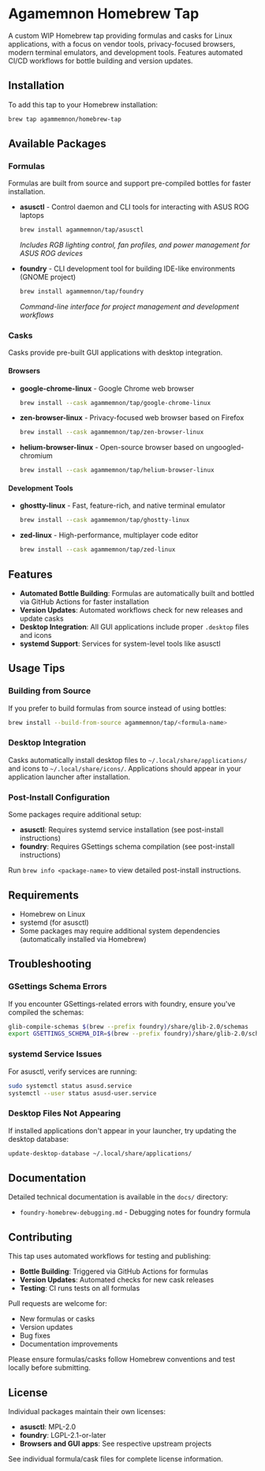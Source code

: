 # Agamemnon Homebrew Tap

A custom WIP Homebrew tap providing formulas and casks for Linux applications, with a focus on vendor tools, privacy-focused browsers, modern terminal emulators, and development tools. Features automated CI/CD workflows for bottle building and version updates.

## Installation

To add this tap to your Homebrew installation:

```bash
brew tap agammemnon/homebrew-tap
```

## Available Packages

### Formulas

Formulas are built from source and support pre-compiled bottles for faster installation.

- **asusctl** - Control daemon and CLI tools for interacting with ASUS ROG laptops
  ```bash
  brew install agammemnon/tap/asusctl
  ```
  *Includes RGB lighting control, fan profiles, and power management for ASUS ROG devices*

- **foundry** - CLI development tool for building IDE-like environments (GNOME project)
  ```bash
  brew install agammemnon/tap/foundry
  ```
  *Command-line interface for project management and development workflows*

### Casks

Casks provide pre-built GUI applications with desktop integration.

#### Browsers

- **google-chrome-linux** - Google Chrome web browser
  ```bash
  brew install --cask agammemnon/tap/google-chrome-linux
  ```

- **zen-browser-linux** - Privacy-focused web browser based on Firefox
  ```bash
  brew install --cask agammemnon/tap/zen-browser-linux
  ```

- **helium-browser-linux** - Open-source browser based on ungoogled-chromium
  ```bash
  brew install --cask agammemnon/tap/helium-browser-linux
  ```

#### Development Tools

- **ghostty-linux** - Fast, feature-rich, and native terminal emulator
  ```bash
  brew install --cask agammemnon/tap/ghostty-linux
  ```

- **zed-linux** - High-performance, multiplayer code editor
  ```bash
  brew install --cask agammemnon/tap/zed-linux
  ```

## Features

- **Automated Bottle Building**: Formulas are automatically built and bottled via GitHub Actions for faster installation
- **Version Updates**: Automated workflows check for new releases and update casks
- **Desktop Integration**: All GUI applications include proper `.desktop` files and icons
- **systemd Support**: Services for system-level tools like asusctl

## Usage Tips

### Building from Source

If you prefer to build formulas from source instead of using bottles:

```bash
brew install --build-from-source agammemnon/tap/<formula-name>
```

### Desktop Integration

Casks automatically install desktop files to `~/.local/share/applications/` and icons to `~/.local/share/icons/`. Applications should appear in your application launcher after installation.

### Post-Install Configuration

Some packages require additional setup:

- **asusctl**: Requires systemd service installation (see post-install instructions)
- **foundry**: Requires GSettings schema compilation (see post-install instructions)

Run `brew info <package-name>` to view detailed post-install instructions.

## Requirements

- Homebrew on Linux
- systemd (for asusctl)
- Some packages may require additional system dependencies (automatically installed via Homebrew)

## Troubleshooting

### GSettings Schema Errors

If you encounter GSettings-related errors with foundry, ensure you've compiled the schemas:

```bash
glib-compile-schemas $(brew --prefix foundry)/share/glib-2.0/schemas
export GSETTINGS_SCHEMA_DIR=$(brew --prefix foundry)/share/glib-2.0/schemas:$GSETTINGS_SCHEMA_DIR
```

### systemd Service Issues

For asusctl, verify services are running:

```bash
sudo systemctl status asusd.service
systemctl --user status asusd-user.service
```

### Desktop Files Not Appearing

If installed applications don't appear in your launcher, try updating the desktop database:

```bash
update-desktop-database ~/.local/share/applications/
```

## Documentation

Detailed technical documentation is available in the `docs/` directory:

- `foundry-homebrew-debugging.md` - Debugging notes for foundry formula

## Contributing

This tap uses automated workflows for testing and publishing:

- **Bottle Building**: Triggered via GitHub Actions for formulas
- **Version Updates**: Automated checks for new cask releases
- **Testing**: CI runs tests on all formulas

Pull requests are welcome for:
- New formulas or casks
- Version updates
- Bug fixes
- Documentation improvements

Please ensure formulas/casks follow Homebrew conventions and test locally before submitting.

## License

Individual packages maintain their own licenses:
- **asusctl**: MPL-2.0
- **foundry**: LGPL-2.1-or-later
- **Browsers and GUI apps**: See respective upstream projects

See individual formula/cask files for complete license information.
